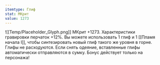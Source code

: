 ```yaml
---
itemtype: Глиф
stat: МКрит 
value: 1273
---
```

![[Temp/Placeholder_Glyph.png]]
МКрит +1273. Характеристики гравировки перчаток +12%. Вы можете использовать 1 глиф и 1 [[Пламя начала I]], чтобы синтезировать новый глиф такого же уровня в горне. Глифы не расходуются. Если снять одеяние, вставленные глифы автоматически отправляются в сумку. Бонус действует только на персонажа!
